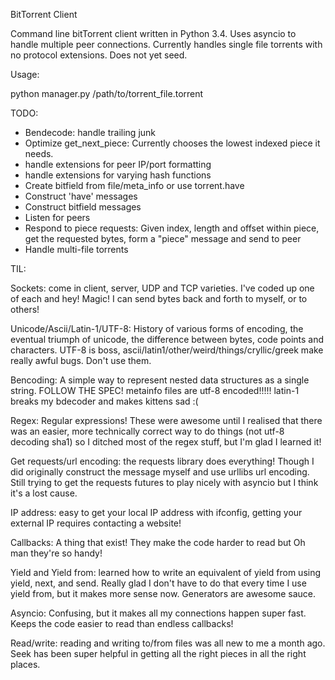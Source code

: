 BitTorrent Client

Command line bitTorrent client written in Python 3.4. Uses asyncio to handle multiple peer connections. Currently handles single file torrents with no protocol extensions. Does not yet seed.

Usage:

python manager.py /path/to/torrent_file.torrent

TODO:
- Bendecode: handle trailing junk
- Optimize get_next_piece: Currently chooses the lowest indexed piece it needs.
- handle extensions for peer IP/port formatting
- handle extensions for varying hash functions	
- Create bitfield from file/meta_info or use torrent.have
- Construct 'have' messages
- Construct bitfield messages
- Listen for peers
- Respond to piece requests: Given index, length and offset 			within piece, get the requested bytes, form a "piece" 			message and send to peer
- Handle multi-file torrents

TIL:

Sockets: come in client, server, UDP and TCP varieties. I've coded up one of each and hey! Magic! I can send bytes back and forth to myself, or to others!

Unicode/Ascii/Latin-1/UTF-8: History of various forms of encoding, the eventual triumph of unicode, the difference between bytes, code points and characters. UTF-8 is boss, ascii/latin1/other/weird/things/cryllic/greek make really awful bugs. Don't use them.

Bencoding: A simple way to represent nested data structures as a single string. FOLLOW THE SPEC! metainfo files are utf-8 encoded!!!!! latin-1 breaks my bdecoder and makes kittens sad :(

Regex: Regular expressions! These were awesome until I realised that there was an easier, more technically correct way to do things (not utf-8 decoding sha1) so I ditched most of the regex stuff, but I'm glad I learned it!

Get requests/url encoding: the requests library does everything! Though I did originally construct the message myself and use urllibs url encoding. Still trying to get the requests futures to play nicely with asyncio but I think it's a lost cause.

IP address: easy to get your local IP address with ifconfig, getting your external IP requires contacting a website!

Callbacks: A thing that exist! They make the code harder to read but Oh man they're so handy!

Yield and Yield from: learned how to write an equivalent of yield from using yield, next, and send. Really glad I don't have to do that every time I use yield from, but it makes more sense now. Generators are awesome sauce.

Asyncio: Confusing, but it makes all my connections happen super fast. Keeps the code easier to read than endless callbacks!

Read/write: reading and writing to/from files was all new to me a month ago. Seek has been super helpful in getting all the right pieces in all the right places.